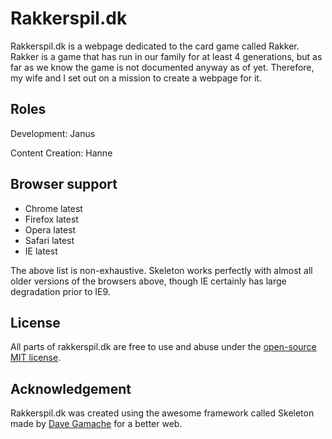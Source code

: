 # Rakkerspil.dk

Rakkerspil.dk is a webpage dedicated to the card game called Rakker. Rakker is a game that has run in our family for at least 4 generations, but as far as we know the game is not documented anyway as of yet. Therefore, my wife and I set out on a mission to create a webpage for it.

## Roles

Development: Janus

Content Creation: Hanne

## Browser support

- Chrome latest
- Firefox latest
- Opera latest
- Safari latest
- IE latest

The above list is non-exhaustive. Skeleton works perfectly with almost all older versions of the browsers above, though IE certainly has large degradation prior to IE9.


## License

All parts of rakkerspil.dk are free to use and abuse under the [open-source MIT license](https://github.com/dhg/Skeleton/blob/master/LICENSE.md).

## Acknowledgement

Rakkerspil.dk was created using the awesome framework called Skeleton made by [Dave Gamache](https://twitter.com/dhg) for a better web.
